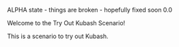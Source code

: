 ALPHA state - things are broken - hopefully fixed soon 0.0

Welcome to the Try Out Kubash Scenario!

This is a scenario to try out Kubash.
